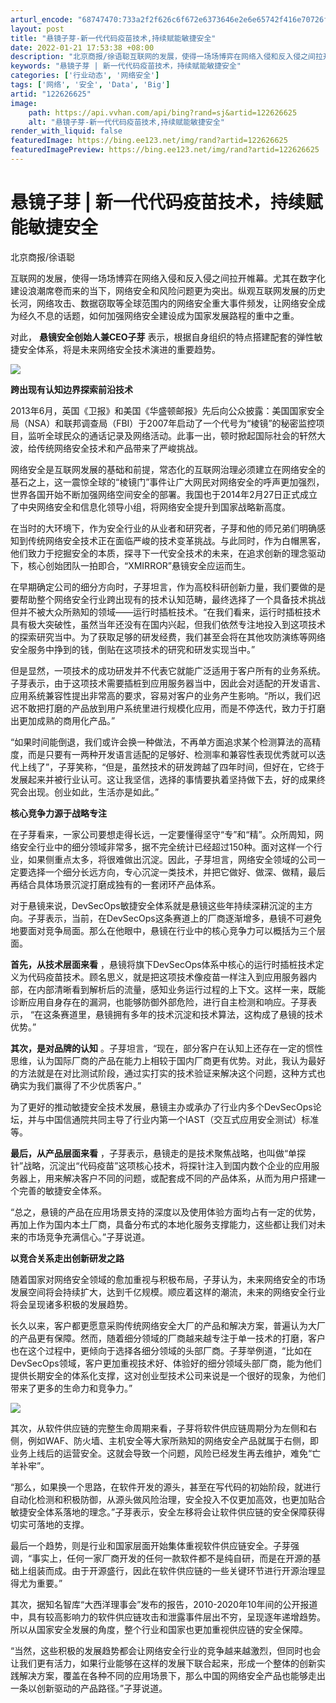 ```yaml
---
arturl_encode: "68747470:733a2f2f626c6f672e6373646e2e6e65742f416e70726f752f:61727469636c652f64657461696c732f313232363236363235"
layout: post
title: "悬镜子芽-新一代代码疫苗技术,持续赋能敏捷安全"
date: 2022-01-21 17:53:38 +08:00
description: "北京商报/徐语聪互联网的发展，使得一场场博弈在网络入侵和反入侵之间拉开帷幕。尤其在数字化建设浪潮席卷"
keywords: "悬镜子芽 | 新一代代码疫苗技术，持续赋能敏捷安全"
categories: ['行业动态', '网络安全']
tags: ['网络', '安全', 'Data', 'Big']
artid: "122626625"
image:
    path: https://api.vvhan.com/api/bing?rand=sj&artid=122626625
    alt: "悬镜子芽-新一代代码疫苗技术,持续赋能敏捷安全"
render_with_liquid: false
featuredImage: https://bing.ee123.net/img/rand?artid=122626625
featuredImagePreview: https://bing.ee123.net/img/rand?artid=122626625
---
```


# 悬镜子芽 | 新一代代码疫苗技术，持续赋能敏捷安全

北京商报/徐语聪

互联网的发展，使得一场场博弈在网络入侵和反入侵之间拉开帷幕。尤其在数字化建设浪潮席卷而来的当下，网络安全和风险问题更为突出。纵观互联网发展的历史长河，网络攻击、数据窃取等全球范围内的网络安全重大事件频发，让网络安全成为经久不息的话题，如何加强网络安全建设成为国家发展路程的重中之重。

对此，
**悬镜安全创始人兼CEO子芽**
表示，根据自身组织的特点搭建配套的弹性敏捷安全体系，将是未来网络安全技术演进的重要趋势。

![](https://i-blog.csdnimg.cn/blog_migrate/6192d8c81bf8f0170fe3c64d8225ba87.png)

**跨出现有认知边界探索前沿技术**

2013年6月，英国《卫报》和美国《华盛顿邮报》先后向公众披露：美国国家安全局（NSA）和联邦调查局（FBI）于2007年启动了一个代号为“棱镜”的秘密监控项目，监听全球民众的通话记录及网络活动。此事一出，顿时掀起国际社会的轩然大波，给传统网络安全技术和产品带来了严峻挑战。

网络安全是互联网发展的基础和前提，常态化的互联网治理必须建立在网络安全的基石之上，这一震惊全球的“棱镜门”事件让广大网民对网络安全的呼声更加强烈，世界各国开始不断加强网络空间安全的部署。我国也于2014年2月27日正式成立了中央网络安全和信息化领导小组，将网络安全提升到国家战略新高度。

在当时的大环境下，作为安全行业的从业者和研究者，子芽和他的师兄弟们明确感知到传统网络安全技术正在面临严峻的技术变革挑战。与此同时，作为白帽黑客，他们致力于挖掘安全的本质，探寻下一代安全技术的未来，在追求创新的理念驱动下，核心创始团队一拍即合，“XMIRROR”悬镜安全应运而生。

在早期确定公司的细分方向时，子芽坦言，作为高校科研创新力量，我们要做的是要帮助整个网络安全行业跨出现有的技术认知范畴，最终选择了一个具备技术挑战但并不被大众所熟知的领域——运行时插桩技术。“在我们看来，运行时插桩技术具有极大突破性，虽然当年还没有在国内兴起，但我们依然专注地投入到这项技术的探索研究当中。为了获取足够的研发经费，我们甚至会将在其他攻防演练等网络安全服务中挣到的钱，倒贴在这项技术的研究和研发实现当中。”

但是显然，一项技术的成功研发并不代表它就能广泛适用于客户所有的业务系统。子芽表示，由于这项技术需要插桩到应用服务器当中，因此会对适配的开发语言、应用系统兼容性提出非常高的要求，容易对客户的业务产生影响。“所以，我们迟迟不敢把打磨的产品放到用户系统里进行规模化应用，而是不停迭代，致力于打磨出更加成熟的商用化产品。”

“如果时间能倒退，我们或许会换一种做法，不再单方面追求某个检测算法的高精度，而是只要有一两种开发语言适配的足够好、检测率和兼容性表现优秀就可以迭代上线了”，子芽笑称，“但是，虽然技术的研发跨越了四年时间，但好在，它终于发展起来并被行业认可。这让我坚信，选择的事情要执着坚持做下去，好的成果终究会出现。创业如此，生活亦是如此。”

**核心竞争力源于战略专注**

在子芽看来，一家公司要想走得长远，一定要懂得坚守“专”和“精”。众所周知，网络安全行业中的细分领域非常多，据不完全统计已经超过150种。面对这样一个行业，如果侧重点太多，将很难做出沉淀。因此，子芽坦言，网络安全领域的公司一定要选择一个细分长远方向，专心沉淀一类技术，并把它做好、做深、做精，最后再结合具体场景沉淀打磨成独有的一套闭环产品体系。

对于悬镜来说，DevSecOps敏捷安全体系就是悬镜这些年持续深耕沉淀的主方向。子芽表示，当前，在DevSecOps这条赛道上的厂商逐渐增多，悬镜不可避免地要面对竞争局面。那么在他眼中，悬镜在行业中的核心竞争力可以概括为三个层面。

**首先，从技术层面来看**
，悬镜将旗下DevSecOps体系中核心的运行时插桩技术定义为代码疫苗技术。顾名思义，就是把这项技术像疫苗一样注入到应用服务器内部，在内部清晰看到解析后的流量，感知业务运行过程的上下文。这样一来，既能诊断应用自身存在的漏洞，也能够防御外部危险，进行自主检测和响应。子芽表示， “在这条赛道里，悬镜拥有多年的技术沉淀和技术算法，这构成了悬镜的技术优势。”

**其次，是对品牌的认知**
。子芽坦言，“现在，部分客户在认知上还存在一定的惯性思维，认为国际厂商的产品在能力上相较于国内厂商更有优势。对此，我认为最好的方法就是在对比测试阶段，通过实打实的技术验证来解决这个问题，这种方式也确实为我们赢得了不少优质客户。”

为了更好的推动敏捷安全技术发展，悬镜主办或承办了行业内多个DevSecOps论坛，并与中国信通院共同主导了行业内第一个IAST（交互式应用安全测试）标准等。

**最后，从产品层面来看**
，子芽表示，悬镜走的是技术聚焦战略，也叫做“单探针”战略，沉淀出“代码疫苗”这项核心技术，将探针注入到国内数个企业的应用服务器上，用来解决客户不同的问题，或配套成不同的产品体系，从而为用户搭建一个完善的敏捷安全体系。

“总之，悬镜的产品在应用场景支持的深度以及使用体验方面均占有一定的优势，再加上作为国内本土厂商，具备分布式的本地化服务支撑能力，这些都让我们对未来的市场竞争充满信心。”子芽说道。

**以竞合关系走出创新研发之路**

随着国家对网络安全领域的愈加重视与积极布局，子芽认为，未来网络安全的市场发展空间将会持续扩大，达到千亿规模。顺应着这样的潮流，未来的网络安全行业将会呈现诸多积极的发展趋势。

长久以来，客户都更愿意采购传统网络安全大厂的产品和解决方案，普遍认为大厂的产品更有保障。然而，随着细分领域的厂商越来越专注于单一技术的打磨，客户也在这个过程中，更倾向于选择各细分领域的头部厂商。子芽举例道，“比如在DevSecOps领域，客户更加重视技术好、体验好的细分领域头部厂商，能为他们提供长期安全的体系化支撑，这对创业型技术公司来说是一个很好的现象，为他们带来了更多的生命力和竞争力。”

![](https://i-blog.csdnimg.cn/blog_migrate/10d192ce915be93a494ede218b46db4f.png)

其次，从软件供应链的完整生命周期来看，子芽将软件供应链周期分为左侧和右侧，例如WAF、防火墙、主机安全等大家所熟知的网络安全产品就属于右侧，即业务上线后的运营安全。这就会导致一个问题，风险已经发生再去维护，难免“亡羊补牢”。

“那么，如果换一个思路，在软件开发的源头，甚至在写代码的初始阶段，就进行自动化检测和积极防御，从源头做风险治理，安全投入不仅更加高效，也更加贴合敏捷安全体系落地的理念。”子芽表示，安全左移将会让软件供应链的安全保障获得切实可落地的支撑。

最后一个趋势，则是行业和国家层面开始集体重视软件供应链安全。子芽强调，“事实上，任何一家厂商开发的任何一款软件都不是纯自研，而是在开源的基础上组装而成。由于开源盛行，因此在软件供应链的一些关键环节进行开源治理显得尤为重要。”

其次，据知名智库“大西洋理事会”发布的报告，2010-2020年10年间的公开报道中，具有较高影响力的软件供应链攻击和泄露事件层出不穷，呈现逐年递增趋势。所以从国家安全发展的角度，整个行业和国家也更加重视供应链的安全保障。

“当然，这些积极的发展趋势都会让网络安全行业的竞争越来越激烈，但同时也会让我们更有活力，如果行业能够在这样的发展下联合起来，形成一个整体的创新实践解决方案，覆盖在各种不同的应用场景下，那么中国的网络安全产品也能够走出一条以创新驱动的产品路径。”子芽说道。